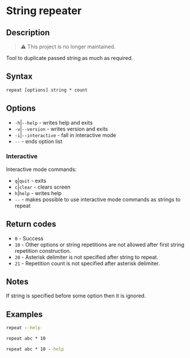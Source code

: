 # String repeater

## Description

> ⚠️ This project is no longer maintained.

Tool to duplicate passed string as much as required.

## Syntax

```bat
repeat [options] string * count
```

## Options

- `-h`|`--help` - writes help and exits
- `-v`|`--version` - writes version and exits
- `-i`|`--interactive` - fall in interactive mode
- `--` - ends option list

### Interactive

Interactive mode commands:
- `q`|`quit` - exits
- `c`|`clear` - clears screen
- `h`|`help` - writes help
- `--` - makes possible to use interactive mode commands as strings to repeat

## Return codes
- `0` - Success
- `10` - Other options or string repetitions are not allowed after first string repetition construction.
- `20` - Asterisk delimiter is not specified after string to repeat.
- `21` - Repetition count is not specified after asterisk delimiter.

## Notes

If string is specified before some option then it is ignored.

## Examples
```bat
repeat --help
```
```bat
repeat abc * 10
```
```bat
repeat abc * 10 --help
```

